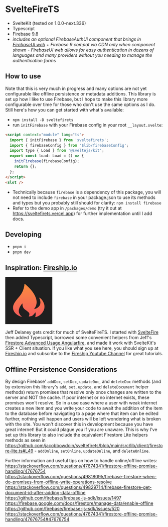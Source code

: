 # SvelteFireTS

- SvelteKit (tested on 1.0.0-next.336)
- Typescript
- Firebase 9.8
- *includes an optional FirebaseAuthUi component that brings in [FirebaseUI web](https://github.com/firebase/firebaseui-web) + Firebase 9 compat via CDN only when component shown - FirebaseUI web allows for easy authentication in dozens of languages and many providers without you needing to manage the authentication forms*

## How to use

Note that this is very much in progress and many options are not yet configurable like offline persistence or metadata additions. This library is set up how I like to use Firebase, but I hope to make this library more configurable over time for those who don't use the same options as I do. Still here's how you can get started with what's available:

- `npm install -D sveltefirets`
- run `initFirebase` with your Firebase config in your root `__layout.svelte`:
```html
<script context="module" lang="ts">
  import { initFirebase } from 'sveltefirets';
  import { firebaseConfig } from '$lib/firebaseConfig';
  import type { Load } from '@sveltejs/kit';
  export const load: Load = () => {
    initFirebase(firebaseConfig);
    return {};
  };
</script>
<slot />
``` 
- Technically because `firebase` is a dependency of this package, you will not need to include `firebase` in your package.json to use its methods and types but you probably still should for clarity: `npm install firebase`
- Refer to the demo app in `/packages/demo` (try it out at https://sveltefirets.vercel.app) for further implementation until I add docs.

## Developing
- `pnpm i`
- `pnpm dev`

## Inspiration: [Fireship.io](https://fireship.io/)

<img src="static/fireship.png" alt="Firship.io" width="150"/>
<!-- ![Fireship.io](/static/fireship.png) -->

Jeff Delaney gets credit for much of SvelteFireTS. I started with [SvelteFire](https://github.com/codediodeio/sveltefire) then added Typescript, borrowed some convenient helpers from Jeff's [Firestore Advanced Usage Angularfire](https://fireship.io/lessons/firestore-advanced-usage-angularfire/), and made it work with SvelteKit's SSR + Client situation. If you like what you see here, you should sign up at [Fireship.io](https://fireship.io/) and subscribe to the [Fireship Youtube Channel](https://www.youtube.com/channel/UCsBjURrPoezykLs9EqgamOA) for great tutorials.

## Offline Persistence Considerations

By design Firebase' `addDoc`, `setDoc`, `updateDoc`, and `deleteDoc` methods (and by extension this library's `add`, `set`, `update`, and `deleteDocument` helper methods) return promises that resolve only once changes are written to the server and NOT the cache. If poor internet or no internet exists, these promises won't resolve. So in a use case where a user with weak internet creates a new item and you write your code to await the addition of the item to the database before navigating to a page where that item can be edited further, nothing will happen and users will be left wondering what is broken with the site. You won't discover this in development because you have great internet! But it could plague you if you are unaware. This is why I've set up this library to also include the equivalent Firestore Lite helpers methods as seen in https://github.com/jacobbowdoin/sveltefirets/blob/main/src/lib/client/firestore-lite.ts#L49 - `addOnline`, `setOnline`, `updateOnline`, and `deleteOnline`.

Further information and useful tips on how to handle online/offline writes:
https://stackoverflow.com/questions/47674341/firestore-offline-promise-handling/47676754
https://stackoverflow.com/questions/49818095/firebase-firestore-when-do-promises-from-offline-write-operations-resolve
https://stackoverflow.com/questions/49829714/firebase-firestore-get-document-id-after-adding-data-offline
https://github.com/firebase/firebase-js-sdk/issues/1497
https://firebase.google.com/docs/firestore/manage-data/enable-offline
https://github.com/firebase/firebase-js-sdk/issues/520
https://stackoverflow.com/questions/47674341/firestore-offline-promise-handling/47676754#47676754
